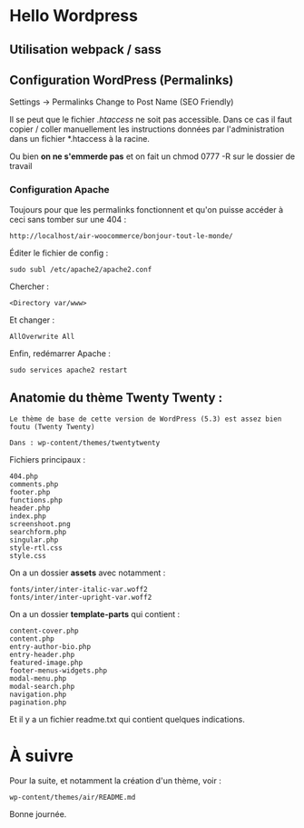 # Hello Wordpress 

## Utilisation webpack / sass 

## Configuration WordPress (Permalinks)

Settings -> Permalinks 
Change to Post Name (SEO Friendly)

Il se peut que le fichier *.htaccess* ne soit pas accessible. Dans ce cas il faut copier / coller manuellement les instructions données par l'administration dans un fichier *.htaccess à la racine. 

Ou bien **on ne s'emmerde pas** et on fait un chmod 0777 -R sur le dossier de travail 

### Configuration Apache 

Toujours pour que les permalinks fonctionnent et qu'on puisse accéder à ceci sans tomber sur une 404 : 

    http://localhost/air-woocommerce/bonjour-tout-le-monde/

Éditer le fichier de config : 

    sudo subl /etc/apache2/apache2.conf

Chercher :

    <Directory var/www>

Et changer :

    AllOverwrite All

Enfin, redémarrer Apache : 

    sudo services apache2 restart

## Anatomie du thème Twenty Twenty :  

    Le thème de base de cette version de WordPress (5.3) est assez bien foutu (Twenty Twenty)

    Dans : wp-content/themes/twentytwenty

Fichiers principaux : 

    404.php
    comments.php
    footer.php
    functions.php
    header.php
    index.php
    screenshoot.png
    searchform.php
    singular.php
    style-rtl.css
    style.css

On a un dossier **assets** avec notamment : 

    fonts/inter/inter-italic-var.woff2
    fonts/inter/inter-upright-var.woff2

On a un dossier **template-parts** qui contient : 

    content-cover.php
    content.php
    entry-author-bio.php
    entry-header.php
    featured-image.php
    footer-menus-widgets.php
    modal-menu.php
    modal-search.php
    navigation.php
    pagination.php

Et il y a un fichier readme.txt qui contient quelques indications. 

# À suivre 

Pour la suite, et notamment la création d'un thème, voir : 

    wp-content/themes/air/README.md

Bonne journée. 